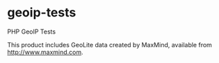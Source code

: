 geoip-tests
===========

PHP GeoIP Tests



This product includes GeoLite data created by MaxMind, available from
<a href="http://www.maxmind.com">http://www.maxmind.com</a>.
